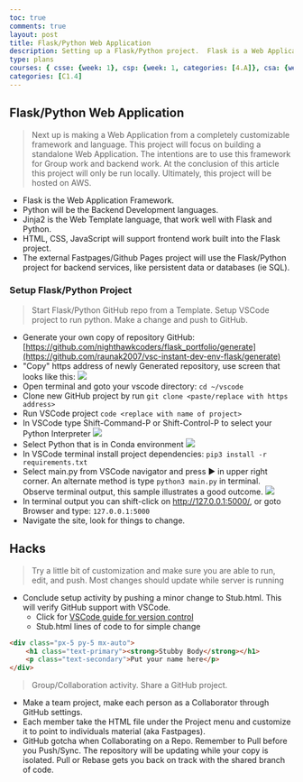 ```yaml
---
toc: true
comments: true
layout: post
title: Flask/Python Web Application
description: Setting up a Flask/Python project.  Flask is a Web Application framework written in Python.
type: plans
courses: { csse: {week: 1}, csp: {week: 1, categories: [4.A]}, csa: {week: 0} }
categories: [C1.4]
---
```


## Flask/Python Web Application
> Next up is making a Web Application from a completely customizable framework and language.  This project will focus on building a standalone Web Application.  The intentions are to use this framework for Group work and backend work.  At the conclusion of this article this project will only be run locally.  Ultimately, this project will be hosted on AWS.  
- Flask is the Web Application Framework.
- Python will be the Backend Development languages.
- Jinja2 is the Web Template language, that work well with Flask and Python.
- HTML, CSS, JavaScript will support frontend work built into the Flask project.
- The external Fastpages/Github Pages project will use the Flask/Python project for backend services, like persistent data or databases (ie SQL).

### Setup Flask/Python Project
> Start Flask/Python GitHub repo from a Template.  Setup VSCode project to run python.  Make a change and push to GitHub.
- Generate your own copy of repository GitHub: [https://github.com/nighthawkcoders/flask_portfolio/generate](https://github.com/raunak2007/vsc-instant-dev-env-flask/generate)
- "Copy" https address of newly Generated repository, use screen that looks like this:
![](https://nighthawkcoders.github.io/APCSP/images/clone_http_address.png)
- Open terminal and goto your vscode directory: `cd ~/vscode`
- Clone new GitHub project by run `git clone <paste/replace with https address>`
- Run VSCode project `code <replace with name of project>`
- In VSCode type Shift-Command-P or Shift-Control-P to select your Python Interpreter
![](https://nighthawkcoders.github.io/APCSP/images/python_interpreter.png)
- Select Python that is in Conda environment
![](https://nighthawkcoders.github.io/APCSP/images/python_conda.png)
- In VSCode terminal install project dependencies: `pip3 install -r requirements.txt`
- Select main.py from VSCode navigator and press ▶️ in upper right corner. An alternate method is type `python3 main.py` in terminal.  Observe terminal output, this sample illustrates a good outcome.
![](https://nighthawkcoders.github.io/APCSP/images/python_terminal_output.png)
- In terminal output you can shift-click on http://127.0.0.1:5000/, or goto Browser and type: `127.0.0.1:5000`
- Navigate the site, look for things to change.


## Hacks
> Try a little bit of customization and make sure you are able to run, edit, and push.  Most changes should update while server is running

- Conclude setup activity by pushing a minor change to Stub.html.  This will verify GitHub support with VSCode.   
    - Click for [VSCode guide for version control](https://code.visualstudio.com/docs/editor/versioncontrol#_git-support)
    - Stub.html lines of code to for simple change

```html
<div class="px-5 py-5 mx-auto">
    <h1 class="text-primary"><strong>Stubby Body</strong></h1>
    <p class="text-secondary">Put your name here</p>
</div>
```

>  Group/Collaboration activity. Share a GitHub project.
- Make a team project, make each person as a Collaborator through GitHub settings.
- Each member take the HTML file under the Project menu and customize it to point to individuals material (aka Fastpages).
- GitHub gotcha when Collaborating on a Repo.  Remember to Pull before you Push/Sync.  The repository will be updating while your copy is isolated.  Pull or Rebase gets you back on track with the shared branch of code.
